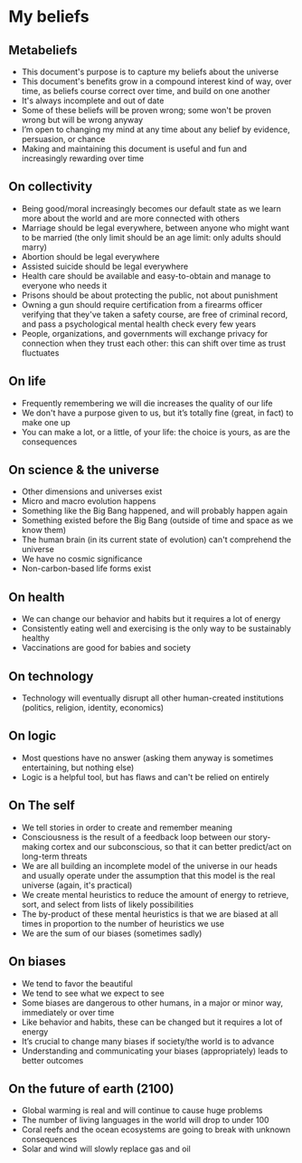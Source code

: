 # My beliefs

## Metabeliefs
- This document's purpose is to capture my beliefs about the universe
- This document's benefits grow in a compound interest kind of way, over time, as beliefs course correct over time, and build on one another
- It's always incomplete and out of date
- Some of these beliefs will be proven wrong; some won't be proven wrong but will be wrong anyway
- I’m open to changing my mind at any time about any belief by evidence, persuasion, or chance
- Making and maintaining this document is useful and fun and increasingly rewarding over time

## On collectivity
- Being good/moral increasingly becomes our default state as we learn more about the world and are more connected with others
- Marriage should be legal everywhere, between anyone who might want to be married (the only limit should be an age limit: only adults should marry)
- Abortion should be legal everywhere
- Assisted suicide should be legal everywhere
- Health care should be available and easy-to-obtain and manage to everyone who needs it
- Prisons should be about protecting the public, not about punishment
- Owning a gun should require certification from a firearms officer verifying that they've taken a safety course, are free of criminal record, and pass a psychological mental health check every few years
- People, organizations, and governments will exchange privacy for connection when they trust each other: this can shift over time as trust fluctuates

## On life
- Frequently remembering we will die increases the quality of our life
- We don't have a purpose given to us, but it’s totally fine (great, in fact) to make one up
- You can make a lot, or a little, of your life: the choice is yours, as are the consequences

## On science & the universe
- Other dimensions and universes exist
- Micro and macro evolution happens
- Something like the Big Bang happened, and will probably happen again
- Something existed before the Big Bang (outside of time and space as we know them)
- The human brain (in its current state of evolution) can't comprehend the universe
- We have no cosmic significance
- Non-carbon-based life forms exist

## On health
- We can change our behavior and habits but it requires a lot of energy
- Consistently eating well and exercising is the only way to be sustainably healthy
- Vaccinations are good for babies and society

## On technology
- Technology will eventually disrupt all other human-created institutions (politics, religion, identity, economics)

## On logic
- Most questions have no answer (asking them anyway is sometimes entertaining, but nothing else) 
- Logic is a helpful tool, but has flaws and can't be relied on entirely

## On The self
- We tell stories in order to create and remember meaning
- Consciousness is the result of a feedback loop between our story-making cortex and our subconscious, so that it can better predict/act on long-term threats
- We are all building an incomplete model of the universe in our heads and usually operate under the assumption that this model is the real universe (again, it's practical)
- We create mental heuristics to reduce the amount of energy to retrieve, sort, and select from lists of likely possibilities
- The by-product of these mental heuristics is that we are biased at all times in proportion to the number of heuristics we use
- We are the sum of our biases (sometimes sadly)

## On biases
- We tend to favor the beautiful
- We tend to see what we expect to see
- Some biases are dangerous to other humans, in a major or minor way, immediately or over time
- Like behavior and habits, these can be changed but it requires a lot of energy
- It’s crucial to change many biases if society/the world is to advance
- Understanding and communicating your biases (appropriately) leads to better outcomes

## On the future of earth (2100)
- Global warming is real and will continue to cause huge problems
- The number of living languages in the world will drop to under 100
- Coral reefs and the ocean ecosystems are going to break with unknown consequences
- Solar and wind will slowly replace gas and oil 

